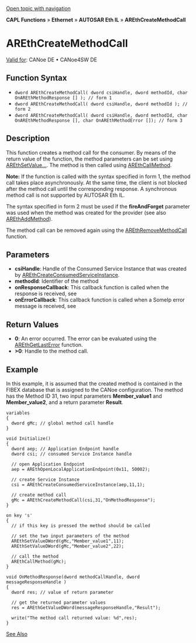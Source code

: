 [Open topic with navigation](../../../../../../CANoeDEFamily.htm#Topics/CAPLFunctions/IP/AUTOSARethIL/Functions/CAPLfunctionAREthCreateMethodCall.md)

**CAPL Functions** » **Ethernet** » **AUTOSAR Eth IL** » **AREthCreateMethodCall**

# AREthCreateMethodCall

[Valid for](../../../../Shared/FeatureAvailability.md): CANoe DE • CANoe4SW DE

## Function Syntax

- `dword AREthCreateMethodCall( dword csiHandle, dword methodId, char OnAREthMethodResponse [] ); // form 1`
- `dword AREthCreateMethodCall( dword csiHandle, dword methodId ); // form 2`
- `dword AREthCreateMethodCall( dword csiHandle, dword methodId, char OnAREthMethodResponse [], char OnAREthMethodError []); // form 3`

## Description

This function creates a method call for the consumer. By means of the return value of the function, the method parameters can be set using [AREthSetValue...](CAPLfunctionAREthSetValue.md). The method is then called using [AREthCallMethod](CAPLfunctionAREthCallMethod.md).

**Note:** If the function is called with the syntax specified in form 1, the method call takes place asynchronously. At the same time, the client is not blocked after the method call until the corresponding response. A synchronous method call is not supported by AUTOSAR Eth IL.

The syntax specified in form 2 must be used if the **fireAndForget** parameter was used when the method was created for the provider (see also [AREthAddMethod](CAPLfunctionAREthAddMethod.md)).

The method call can be removed again using the [AREthRemoveMethodCall](CAPLfunctionAREthRemoveMethodCall.md) function.

## Parameters

- **csiHandle**: Handle of the Consumed Service Instance that was created by [AREthCreateConsumedServiceInstance](CAPLfunctionAREthCreateConsumedServiceInstance.md).
- **methodId**: Identifier of the method
- **onResponseCallback**: This callback function is called when the response is received, see [<OnAREthMethodResponse>](CAPLfunctionOnAREthMethodResponse.md)
- **onErrorCallback**: This callback function is called when a SomeIp error message is received, see [<OnAREthMethodError>](CAPLfunctionOnAREthMethodError.md)

## Return Values

- **0**: An error occurred. The error can be evaluated using the [AREthGetLastError](CAPLfunctionAREthGetLastError.md) function.
- **>0**: Handle to the method call.

## Example

In this example, it is assumed that the created method is contained in the FIBEX database that is assigned to the CANoe configuration. The method has the Method ID 31, two input parameters **Member_value1** and **Member_value2**, and a return parameter **Result**.

```plaintext
variables
{
  dword gMc; // global method call handle
}

void Initialize()
{
  dword aep; // Application Endpoint handle
  dword csi; // consumed Service Instance handle

  // open Application Endpoint
  aep = AREthOpenLocalApplicationEndpoint(0x11, 50002);

  // create Service Instance
  csi = AREthCreateConsumedServiceInstance(aep,11,1);

  // create method call
  gMc = AREthCreateMethodCall(csi,31,"OnMethodResponse");
}

on key 's'
{
  // if this key is pressed the method should be called

  // set the two input parameters of the method
  AREthSetValueDWord(gMc,"Member_value1",11);
  AREthSetValueDWord(gMc,"Member_value2",22);

  // call the method
  AREthCallMethod(gMc);
}

void OnMethodResponse(dword methodCallHandle, dword messageResponseHandle )
{
  dword res; // value of return parameter

  // get the returned parameter values
  res = AREthGetValueDWord(messageResponseHandle,"Result");

  write("The method call returned value: %d",res);
}
```

[See Also](javascript:void(0);)